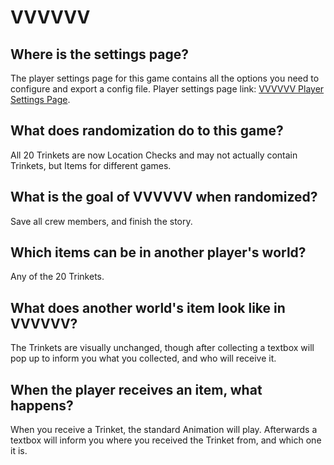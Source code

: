 # VVVVVV

## Where is the settings page?

The player settings page for this game contains all the options you need to configure and export a config file. Player
settings page link: [VVVVVV Player Settings Page](../player-settings).

## What does randomization do to this game?
All 20 Trinkets are now Location Checks and may not actually contain Trinkets, but Items for different games.

## What is the goal of VVVVVV when randomized?
Save all crew members, and finish the story.

## Which items can be in another player's world?
Any of the 20 Trinkets.

## What does another world's item look like in VVVVVV?
The Trinkets are visually unchanged, though after collecting a textbox will pop up to inform you what you collected,
and who will receive it.

## When the player receives an item, what happens?
When you receive a Trinket, the standard Animation will play. Afterwards a textbox will inform you where
you received the Trinket from, and which one it is.
